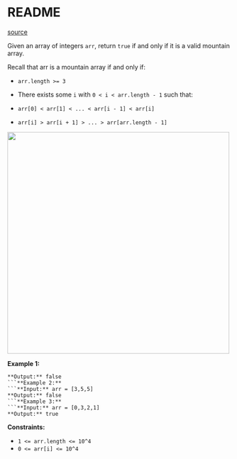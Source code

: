 # README #
[source](https://leetcode.com/problems/valid-mountain-array/)

Given an array of integers `arr`, return `true` if and only if it is a valid mountain array.

Recall that arr is a mountain array if and only if:


+ `arr.length >= 3`
+ There exists some `i` with `0 < i < arr.length - 1` such that:
	
+ `arr[0] < arr[1] < ... < arr[i - 1] < arr[i] `
+ `arr[i] > arr[i + 1] > ... > arr[arr.length - 1]`
	
	

<img src="https://assets.leetcode.com/uploads/2019/10/20/hint_valid_mountain_array.png" width="500" />

**Example 1:**
```**Input:** arr = [2,1]
**Output:** false
```**Example 2:**
```**Input:** arr = [3,5,5]
**Output:** false
```**Example 3:**
```**Input:** arr = [0,3,2,1]
**Output:** true
```

**Constraints:**


+ `1 <= arr.length <= 10^4`
+ `0 <= arr[i] <= 10^4`


